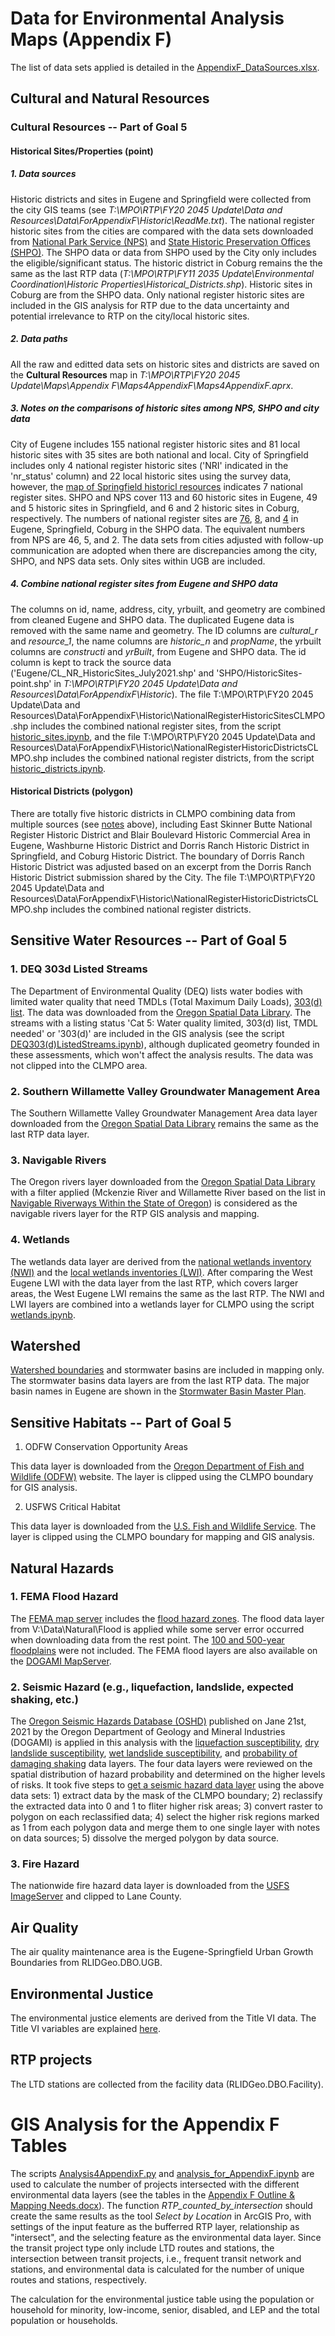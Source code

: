 # Data for Environmental Analysis Maps (Appendix F)

The list of data sets applied is detailed in the [AppendixF_DataSources.xlsx](https://lanecouncilofgovernments-my.sharepoint.com/:x:/g/personal/dchen_lcog_org/ETvYwmozi9VDndxr9TPPGDEB7oElu_DHpgXZcPy45W1VuQ?e=W0fPG6).

## Cultural and Natural Resources

### Cultural Resources -- Part of Goal 5

#### Historical Sites/Properties (point)

##### 1. Data sources

Historic districts and sites in Eugene and Springfield were collected from the city GIS teams (see *T:\MPO\RTP\FY20 2045 Update\Data and Resources\Data\ForAppendixF\Historic\ReadMe.txt*). The national register historic sites from the cities are compared with the data sets downloaded from [National Park Service (NPS)](https://mapservices.nps.gov/arcgis/rest/services/cultural_resources/nrhp_locations/MapServer) and [State Historic Preservation Offices (SHPO)](http://maps.prd.state.or.us/histsites/historicsites.html). The SHPO data or data from SHPO used by the City only includes the eligible/significant status. The historic district in Coburg remains the the same as the last RTP data (*T:\MPO\RTP\FY11 2035 Update\Environmental Coordination\Historic Properties\Historical_Districts.shp*). Historic sites in Coburg are from the SHPO data. Only national register historic sites are included in the GIS analysis for RTP due to the data uncertainty and potential irrelevance to RTP on the city/local historic sites.

##### 2. Data paths

All the raw and editted data sets on historic sites and districts are saved on the **Cultural Resources** map in *T:\MPO\RTP\FY20 2045 Update\Maps\Appendix F\Maps4AppendixF\Maps4AppendixF.aprx*.

##### 3. Notes on the comparisons of historic sites among NPS, SHPO and city data

City of Eugene includes 155 national register historic sites and 81 local historic sites with 35 sites are both national and local. City of Springfield includes only 4 national register historic sites ('NRI' indicated in the 'nr_status' column) and 22 local historic sites using the survey data, however, the [map of Springfield historicl resources](https://www.springfield-or.gov/wp-content/uploads/2019/01/SpringfieldNationalRegisterProperties.pdf) indicates 7 national register sites. SHPO and NPS cover 113 and 60 historic sites in Eugene, 49 and 5 historic sites in Springfield, and 6 and 2 historic sites in Coburg, respectively. The numbers of national register sites are [76](http://heritagedata.prd.state.or.us/historic/index.cfm?do=v.dsp_resultList&urlString=&county=20&city=759&street=&strNbrLow=&strNbrHi=&strDir=0&twnShp=&rnge=&section=&group=0&propName=&rscType=0&eligEval=ES&constrYr1=&constrYr2=&origUse=0&style=0&archBldr=&nrListDate1=&nrListDate2=&nrCritA=false&nrCritB=false&nrCritC=false&nrCritD=false&resultType=3), [8](http://heritagedata.prd.state.or.us/historic/index.cfm?do=v.dsp_resultList&urlString=&county=20&city=1249&street=&strNbrLow=&strNbrHi=&strDir=0&twnShp=&rnge=&section=&group=0&propName=&rscType=0&eligEval=ES&constrYr1=&constrYr2=&origUse=0&style=0&archBldr=&nrListDate1=&nrListDate2=&nrCritA=false&nrCritB=false&nrCritC=false&nrCritD=false&resultType=3), and [4](http://heritagedata.prd.state.or.us/historic/index.cfm?do=v.dsp_resultList&urlString=&county=20&city=574&street=&strNbrLow=&strNbrHi=&strDir=0&twnShp=&rnge=&section=&group=0&propName=&rscType=0&eligEval=ES&constrYr1=&constrYr2=&origUse=0&style=0&archBldr=&nrListDate1=&nrListDate2=&nrCritA=false&nrCritB=false&nrCritC=false&nrCritD=false&resultType=3) in Eugene, Springfield, Coburg in the SHPO data. The equivalent numbers from NPS are 46, 5, and 2. The data sets from cities adjusted with follow-up communication are adopted when there are discrepancies among the city, SHPO, and NPS data sets. Only sites within UGB are included.

##### 4. Combine national register sites from Eugene and SHPO data

The columns on id, name, address, city, yrbuilt, and geometry are combined from cleaned Eugene and SHPO data. The duplicated Eugene data is removed with the same name and geometry. The ID columns are *cultural_r* and *resource_1*, the name columns are *historic_n* and *propName*, the yrbuilt columns are *constructi* and *yrBuilt*, from Eugene and SHPO data. The id column is kept to track the source data ('Eugene/CL_NR_HistoricSites_July2021.shp' and 'SHPO/HistoricSites-point.shp' in *T:\MPO\RTP\FY20 2045 Update\Data and Resources\Data\ForAppendixF\Historic*). The file T:\MPO\RTP\FY20 2045 Update\Data and Resources\Data\ForAppendixF\Historic\NationalRegisterHistoricSitesCLMPO.shp includes the combined national register sites, from the script [historic_sites.ipynb](https://github.com/dongmeic/RTP/blob/main/data/historic_sites.ipynb), and the file T:\MPO\RTP\FY20 2045 Update\Data and Resources\Data\ForAppendixF\Historic\NationalRegisterHistoricDistrictsCLMPO.shp includes the combined national register districts, from the script [historic_districts.ipynb](https://github.com/dongmeic/RTP/blob/main/data/historic_districts.ipynb).

#### Historical Districts (polygon)

There are totally five historic districts in CLMPO combining data from multiple sources (see [notes](https://github.com/dongmeic/RTP/tree/main/data#1-data-sources) above), including East Skinner Butte National Register Historic District and Blair Boulevard Historic Commercial Area in Eugene, Washburne Historic District and Dorris Ranch Historic District in Springfield, and Coburg Historic District. The boundary of Dorris Ranch Historic District was adjusted based on an excerpt from the Dorris Ranch Historic District submission shared by the City. The file T:\MPO\RTP\FY20 2045 Update\Data and Resources\Data\ForAppendixF\Historic\NationalRegisterHistoricDistrictsCLMPO.shp includes the combined national register districts.

<!-- #### Open Space

#### Scenic Views and Sites

### Natural Resources (Land)

#### Goal 3 Agricultural Lands

#### Goal 4 Forest Lands

#### Goal 5 Natural Resources (Land) -- Part of Goal 5

1. Riparian corridors

2. Wetlands (all national and local wetland inventories)

3. Uplands

4. Approved Oregon Recreation Trails

5. Natural Areas

#### Goal 15 Willamette River Greenway
 -->

## Sensitive Water Resources -- Part of Goal 5

### 1. DEQ 303d Listed Streams

The Department of Environmental Quality (DEQ) lists water bodies with limited water quality that need TMDLs (Total Maximum Daily Loads), [303(d) list](https://www.deq.state.or.us/wq/assessment/rpt2010/search.asp#db). The data was downloaded from the [Oregon Spatial Data Library](https://spatialdata.oregonexplorer.info/geoportal/details;id=7bee41a81cdb4eb99d71cdd2217ee3da). The streams with a listing status 'Cat 5: Water quality limited, 303(d) list, TMDL needed' or '303(d)' are included in the GIS analysis (see the script [DEQ303(d)ListedStreams.ipynb](https://github.com/dongmeic/RTP/blob/main/data/DEQ303(d)ListedStreams.ipynb)), although duplicated geometry founded in these assessments, which won't affect the analysis results. The data was not clipped into the CLMPO area.

### 2. Southern Willamette Valley Groundwater Management Area

The Southern Willamette Valley Groundwater Management Area data layer downloaded from the [Oregon Spatial Data Library](https://spatialdata.oregonexplorer.info/geoportal/details;id=ab957b8b4f7244b68fe902eb4f1dd6f5) remains the same as the last RTP data layer.

### 3. Navigable Rivers

The Oregon rivers layer downloaded from the [Oregon Spatial Data Library](https://spatialdata.oregonexplorer.info/geoportal/details;id=01606665b1034dc6877fbad58bb9879a) with a filter applied (Mckenzie River and Willamette River based on the list in [Navigable Riverways Within the State of Oregon](https://www.nwp.usace.army.mil/Portals/24/docs/regulatory/jurisdiction/Navigable_US_Waters_Oregon_1993.pdf?ver=b_nFSoXJ1YwCARFvh9kNbw%3D%3D)) is considered as the navigable rivers layer for the RTP GIS analysis and mapping.

### 4. Wetlands

The wetlands data layer are derived from the [national wetlands inventory (NWI)](https://www.fws.gov/wetlands/) and the [local wetlands inventories (LWI)](https://www.oregon.gov/dsl/WW/Pages/Inventories.aspx). After comparing the West Eugene LWI with the data layer from the last RTP, which covers larger areas, the West Eugene LWI remains the same as the last RTP. The NWI and LWI layers are combined into a wetlands layer for CLMPO using the script [wetlands.ipynb](https://github.com/dongmeic/RTP/blob/main/data/wetlands.ipynb).

## Watershed

[Watershed boundaries](https://spatialdata.oregonexplorer.info/geoportal/details;id=4b1b008d5a764a209b2df040689c0779) and stormwater basins are included in mapping only. The stormwater basins data layers are from the last RTP data. The major basin names in Eugene are shown in the [Stormwater Basin Master Plan](https://www.eugene-or.gov/DocumentCenter/View/2674/Stormwater-Basin-Master-Plan---Volume-4).

## Sensitive Habitats -- Part of Goal 5

<!-- 1. Threatened/Endangered Species Habitats

2. Oregon Conservation Strategy -->

1. ODFW Conservation Opportunity Areas

This data layer is downloaded from the [Oregon Department of Fish and Wildlife (ODFW)](https://nrimp.dfw.state.or.us/dataclearinghouse/default.aspx?p=202&XMLname=897.xml) website. The layer is clipped using the CLMPO boundary for GIS analysis.

2. USFWS Critical Habitat

This data layer is downloaded from the [U.S. Fish and Wildlife Service](https://ecos.fws.gov/ecp/report/table/critical-habitat.html). The layer is clipped using the CLMPO boundary for mapping and GIS analysis.  

## Natural Hazards

### 1. FEMA Flood Hazard

The [FEMA map server](https://hazards.fema.gov/gis/nfhl/rest/services/public/NFHL/MapServer) includes the [flood hazard zones](https://hazards.fema.gov/gis/nfhl/rest/services/public/NFHL/MapServer/28). The flood data layer from V:\Data\Natural\Flood is applied while some server error occurred when downloading data from the rest point. The [100 and 500-year floodplains](https://spatialdata.oregonexplorer.info/geoportal/details;id=a0d39fedf55643fc9c2aa1f83b161c63) were not included. The FEMA flood layers are also available on the [DOGAMI MapServer](https://gis.dogami.oregon.gov/arcgis/rest/services/Public/FEMA_Flood/MapServer).

### 2. Seismic Hazard (e.g., liquefaction, landslide, expected shaking, etc.)

<!-- The landside susceptibility data layer is downloaded from the [DOGAMI ImageServer](https://gis.dogami.oregon.gov/arcgis/rest/services/Public/Landslide_Susceptibility/ImageServer).  -->

The [Oregon Seismic Hazards Database (OSHD)](https://www.oregongeology.org/pubs/dds/p-OSHD-1.htm) published on Jane 21st, 2021 by the Oregon Department of Geology and Mineral Industries (DOGAMI) is applied in this analysis with the [liquefaction susceptibility](https://htmlpreview.github.io/?https://github.com/dongmeic/RTP/blob/main/data/metadata/Liquefaction_Susceptibility_Map_metadata_HTML.html), [dry landslide susceptibility](https://htmlpreview.github.io/?https://github.com/dongmeic/RTP/blob/main/data/metadata/Dry_Landslide_Susceptibility_Map_metadata_HTML.html), [wet landslide susceptibility](https://htmlpreview.github.io/?https://github.com/dongmeic/RTP/blob/main/data/metadata/Wet_Landslide_Susceptibility_Map_metadata_HTML.html), and [probability of damaging shaking](https://htmlpreview.github.io/?https://github.com/dongmeic/RTP/blob/main/data/metadata/Probability_of_Damaging_Shaking_Map_metadata_HTML.html) data layers. The four data layers were reviewed on the spatial distribution of hazard probability and determined on the higher levels of risks. It took five steps to [get a seismic hazard data layer](https://github.com/dongmeic/RTP/blob/main/data/get_seismic_hazard_layer_for_AppendixF.ipynb) using the above data sets: 1) extract data by the mask of the CLMPO boundary; 2) reclassify the extracted data into 0 and 1 to fliter higher risk areas; 3) convert raster to polygon on each reclassified data; 4) select the higher risk regions marked as 1 from each polygon data and merge them to one single layer with notes on data sources; 5) dissolve the merged polygon by data source.

### 3. Fire Hazard

The nationwide fire hazard data layer is downloaded from the [USFS ImageServer](https://apps.fs.usda.gov/fsgisx01/rest/services/RDW_Wildfire/RMRS_WildfireHazardPotential_classified_2020/ImageServer) and clipped to Lane County.

## Air Quality

The air quality maintenance area is the Eugene-Springfield Urban Growth Boundaries from RLIDGeo.DBO.UGB. 

## Environmental Justice

The environmental justice elements are derived from the Title VI data. The Title VI variables are explained [here](https://github.com/dongmeic/MPO_Data_Portal/tree/master/PopulationData#explanations-of-the-title-vi-variables).

## RTP projects

The LTD stations are collected from the facility data (RLIDGeo.DBO.Facility).

# GIS Analysis for the Appendix F Tables

The scripts [Analysis4AppendixF.py](https://github.com/dongmeic/RTP/blob/main/data/Analysis4AppendixF.py) and [analysis_for_AppendixF.ipynb](https://github.com/dongmeic/RTP/blob/main/data/analysis_for_AppendixF.ipynb) are used to calculate the number of projects intersected with the different environmental data layers (see the tables in the [Appendix F Outline & Mapping Needs.docx](https://lanecouncilofgovernments-my.sharepoint.com/:w:/g/personal/dchen_lcog_org/EVbeSXT1cblKo1NnhEIi-ZoBDXXLeRCT48o4oPZ8ld_ycg?e=ACuriv)). The function *RTP_counted_by_intersection* should create the same results as the tool *Select by Location* in ArcGIS Pro, with settings of the input feature as the bufferred RTP layer, relationship as "intersect", and the selecting feature as the environmental data layer. Since the transit project type only include LTD routes and stations, the intersection between transit projects, i.e., frequent transit network and stations, and environmental data is calculated for the number of unique routes and stations, respectively.

The calculation for the environmental justice table using the population or household for minority, low-income, senior, disabled, and LEP and the total population or households. 